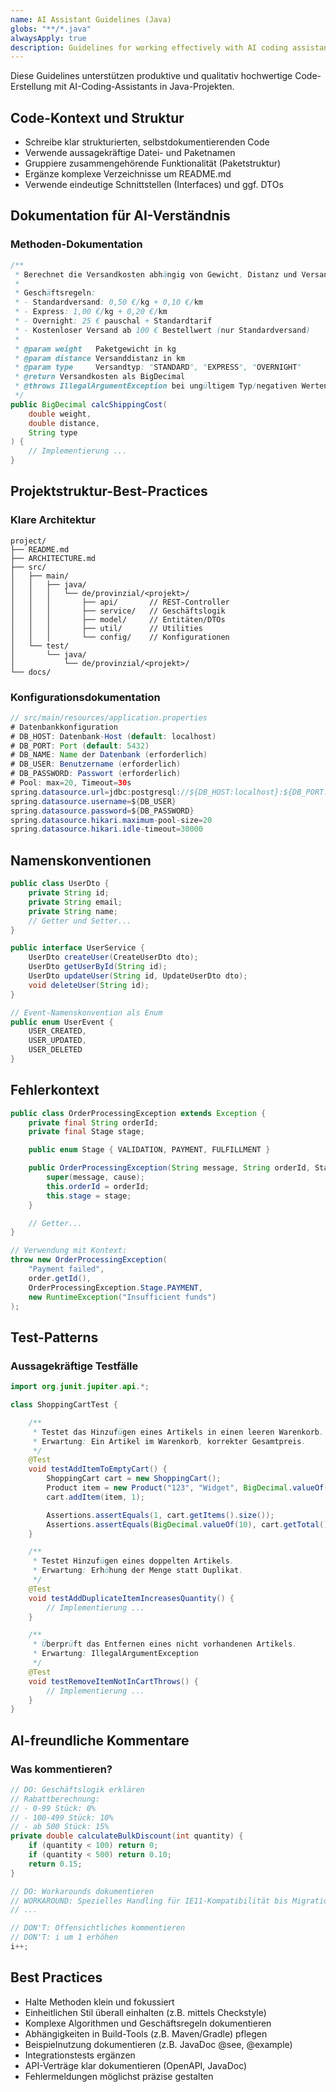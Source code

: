 ```yaml
---
name: AI Assistant Guidelines (Java)
globs: "**/*.java"
alwaysApply: true
description: Guidelines for working effectively with AI coding assistants in Java projects
---
```


Diese Guidelines unterstützen produktive und qualitativ hochwertige Code-Erstellung mit AI-Coding-Assistants in Java-Projekten.

## Code-Kontext und Struktur

- Schreibe klar strukturierten, selbstdokumentierenden Code
- Verwende aussagekräftige Datei- und Paketnamen
- Gruppiere zusammengehörende Funktionalität (Paketstruktur)
- Ergänze komplexe Verzeichnisse um README.md
- Verwende eindeutige Schnittstellen (Interfaces) und ggf. DTOs

## Dokumentation für AI-Verständnis

### Methoden-Dokumentation

```java
/**
 * Berechnet die Versandkosten abhängig von Gewicht, Distanz und Versandtyp.
 *
 * Geschäftsregeln:
 * - Standardversand: 0,50 €/kg + 0,10 €/km
 * - Express: 1,00 €/kg + 0,20 €/km
 * - Overnight: 25 € pauschal + Standardtarif
 * - Kostenloser Versand ab 100 € Bestellwert (nur Standardversand)
 *
 * @param weight   Paketgewicht in kg
 * @param distance Versanddistanz in km
 * @param type     Versandtyp: "STANDARD", "EXPRESS", "OVERNIGHT"
 * @return Versandkosten als BigDecimal
 * @throws IllegalArgumentException bei ungültigem Typ/negativen Werten
 */
public BigDecimal calcShippingCost(
    double weight,
    double distance,
    String type
) {
    // Implementierung ...
}
```

## Projektstruktur-Best-Practices

### Klare Architektur

```
project/
├── README.md
├── ARCHITECTURE.md
├── src/
│   ├── main/
│   │   ├── java/
│   │   │   └── de/provinzial/<projekt>/
│   │   │       ├── api/       // REST-Controller
│   │   │       ├── service/   // Geschäftslogik
│   │   │       ├── model/     // Entitäten/DTOs
│   │   │       ├── util/      // Utilities
│   │   │       └── config/    // Konfigurationen
│   └── test/
│       └── java/
│           └── de/provinzial/<projekt>/
└── docs/
```

### Konfigurationsdokumentation

```java
// src/main/resources/application.properties
# Datenbankkonfiguration
# DB_HOST: Datenbank-Host (default: localhost)
# DB_PORT: Port (default: 5432)
# DB_NAME: Name der Datenbank (erforderlich)
# DB_USER: Benutzername (erforderlich)
# DB_PASSWORD: Passwort (erforderlich)
# Pool: max=20, Timeout=30s
spring.datasource.url=jdbc:postgresql://${DB_HOST:localhost}:${DB_PORT:5432}/${DB_NAME}
spring.datasource.username=${DB_USER}
spring.datasource.password=${DB_PASSWORD}
spring.datasource.hikari.maximum-pool-size=20
spring.datasource.hikari.idle-timeout=30000
```

## Namenskonventionen

```java
public class UserDto {
    private String id;
    private String email;
    private String name;
    // Getter und Setter...
}

public interface UserService {
    UserDto createUser(CreateUserDto dto);
    UserDto getUserById(String id);
    UserDto updateUser(String id, UpdateUserDto dto);
    void deleteUser(String id);
}

// Event-Namenskonvention als Enum
public enum UserEvent {
    USER_CREATED,
    USER_UPDATED,
    USER_DELETED
}
```

## Fehlerkontext

```java
public class OrderProcessingException extends Exception {
    private final String orderId;
    private final Stage stage;

    public enum Stage { VALIDATION, PAYMENT, FULFILLMENT }

    public OrderProcessingException(String message, String orderId, Stage stage, Throwable cause) {
        super(message, cause);
        this.orderId = orderId;
        this.stage = stage;
    }

    // Getter...
}

// Verwendung mit Kontext:
throw new OrderProcessingException(
    "Payment failed",
    order.getId(),
    OrderProcessingException.Stage.PAYMENT,
    new RuntimeException("Insufficient funds")
);
```

## Test-Patterns

### Aussagekräftige Testfälle

```java
import org.junit.jupiter.api.*;

class ShoppingCartTest {

    /**
     * Testet das Hinzufügen eines Artikels in einen leeren Warenkorb.
     * Erwartung: Ein Artikel im Warenkorb, korrekter Gesamtpreis.
     */
    @Test
    void testAddItemToEmptyCart() {
        ShoppingCart cart = new ShoppingCart();
        Product item = new Product("123", "Widget", BigDecimal.valueOf(10));
        cart.addItem(item, 1);

        Assertions.assertEquals(1, cart.getItems().size());
        Assertions.assertEquals(BigDecimal.valueOf(10), cart.getTotal());
    }

    /**
     * Testet Hinzufügen eines doppelten Artikels.
     * Erwartung: Erhöhung der Menge statt Duplikat.
     */
    @Test
    void testAddDuplicateItemIncreasesQuantity() {
        // Implementierung ...
    }

    /**
     * Überprüft das Entfernen eines nicht vorhandenen Artikels.
     * Erwartung: IllegalArgumentException
     */
    @Test
    void testRemoveItemNotInCartThrows() {
        // Implementierung ...
    }
}
```

## AI-freundliche Kommentare

### Was kommentieren?

```java
// DO: Geschäftslogik erklären
// Rabattberechnung: 
// - 0-99 Stück: 0%
// - 100-499 Stück: 10%
// - ab 500 Stück: 15%
private double calculateBulkDiscount(int quantity) {
    if (quantity < 100) return 0;
    if (quantity < 500) return 0.10;
    return 0.15;
}

// DO: Workarounds dokumentieren
// WORKAROUND: Spezielles Handling für IE11-Kompatibilität bis Migration abgeschlossen ist
// ...

// DON'T: Offensichtliches kommentieren
// DON'T: i um 1 erhöhen
i++;
```

## Best Practices

- Halte Methoden klein und fokussiert
- Einheitlichen Stil überall einhalten (z.B. mittels Checkstyle)
- Komplexe Algorithmen und Geschäftsregeln dokumentieren
- Abhängigkeiten in Build-Tools (z.B. Maven/Gradle) pflegen
- Beispielnutzung dokumentieren (z.B. JavaDoc @see, @example)
- Integrationstests ergänzen
- API-Verträge klar dokumentieren (OpenAPI, JavaDoc)
- Fehlermeldungen möglichst präzise gestalten
